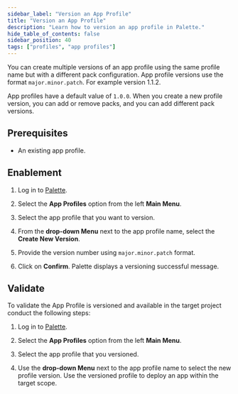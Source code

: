 ```yaml
---
sidebar_label: "Version an App Profile"
title: "Version an App Profile"
description: "Learn how to version an app profile in Palette."
hide_table_of_contents: false
sidebar_position: 40
tags: ["profiles", "app profiles"]
---
```



You can create multiple versions of an app profile using the same profile name but with a different pack configuration. App profile versions use the format `major.minor.patch`. For example version 1.1.2. 
         
App profiles have a default value of `1.0.0`. When you create a new profile version, you can add or remove packs, and you can add different pack versions. 

## Prerequisites 

- An existing app profile.

## Enablement

1. Log in to [Palette](https://console.spectrocloud.com/).

2. Select the **App Profiles** option from the left **Main Menu**.

3. Select the app profile that you want to version.

4. From the **drop-down Menu** next to the app profile name, select the **Create New Version**.

5. Provide the version number using `major.minor.patch` format.

6. Click on **Confirm**. Palette displays a versioning successful message.



## Validate

To validate the App Profile is versioned and available in the target project conduct the following steps:

1. Log in to [Palette](https://console.spectrocloud.com/).

2. Select the **App Profiles** option from the left **Main Menu**. 

3. Select the app profile that you versioned.

4. Use the **drop-down Menu** next to the app profile name to select the new profile version. Use the versioned profile to deploy an app within the target scope.

